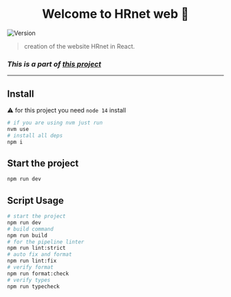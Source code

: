 <h1 align="center">Welcome to HRnet web 👋</h1>
<p>
  <img alt="Version" src="https://img.shields.io/badge/version-1.0.0-blue.svg?cacheSeconds=2592000" />
</p>

> creation of the website HRnet in React.
### _This is a part of [this project]("https://github.com/Daphaz/DamienBonnet_14_03072022")_

---

## Install

⚠️ for this project you need `node 14` install

```sh
# if you are using nvm just run
nvm use
# install all deps
npm i
```

## Start the project
```sh
npm run dev
```

## Script Usage

```sh
# start the project
npm run dev
# build command
npm run build
# for the pipeline linter
npm run lint:strict
# auto fix and format
npm run lint:fix
# verify format
npm run format:check
# verify types
npm run typecheck
```
